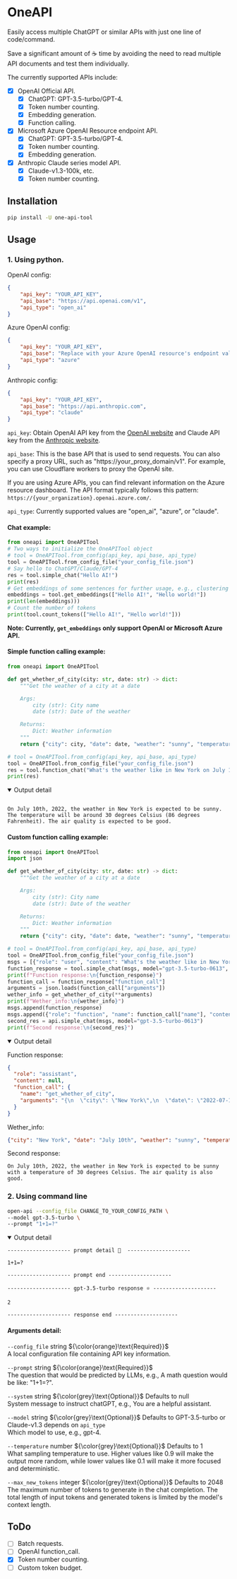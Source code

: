 # OneAPI
Easily access multiple ChatGPT or similar APIs with just one line of code/command.

Save a significant amount of ☕️ time by avoiding the need to read multiple API documents and test them individually.

The currently supported APIs include:
 - [x] OpenAI Official API.
    - [x] ChatGPT: GPT-3.5-turbo/GPT-4.
    - [x] Token number counting.
    - [x] Embedding generation.
    - [x] Function calling.
 - [x] Microsoft Azure OpenAI Resource endpoint API.
    - [x] ChatGPT: GPT-3.5-turbo/GPT-4.
    - [x] Token number counting.
    - [x] Embedding generation.
 - [x] Anthropic Claude series model API.
    - [x] Claude-v1.3-100k, etc.
    - [x] Token number counting.

## Installation
```sh
pip install -U one-api-tool
```

## Usage
### 1. Using python.

OpenAI config:
```json
{
    "api_key": "YOUR_API_KEY",
    "api_base": "https://api.openai.com/v1",
    "api_type": "open_ai"
}
```
Azure OpenAI config:
```json
{
    "api_key": "YOUR_API_KEY",
    "api_base": "Replace with your Azure OpenAI resource's endpoint value.",
    "api_type": "azure"
}
```
Anthropic config:
```json
{
    "api_key": "YOUR_API_KEY",
    "api_base": "https://api.anthropic.com",
    "api_type": "claude"
}
```
`api_key`: Obtain OpenAI API key from the [OpenAI website](https://platform.openai.com/account/api-keys) and Claude API key from the [Anthropic website](https://console.anthropic.com/account/keys).

`api_base`: This is the base API that is used to send requests. You can also specify a proxy URL, such as "https://your_proxy_domain/v1". For example, you can use Cloudflare workers to proxy the OpenAI site.

If you are using Azure APIs, you can find relevant information on the Azure resource dashboard. The API format typically follows this pattern: `https://{your_organization}.openai.azure.com/`.

`api_type`: Currently supported values are "open_ai", "azure", or "claude".

#### Chat example:
```python
from oneapi import OneAPITool
# Two ways to initialize the OneAPITool object  
# tool = OneAPITool.from_config(api_key, api_base, api_type)
tool = OneAPITool.from_config_file("your_config_file.json")
# Say hello to ChatGPT/Claude/GPT-4
res = tool.simple_chat("Hello AI!")
print(res)
# Get embeddings of some sentences for further usage, e.g., clustering
embeddings = tool.get_embeddings(["Hello AI!", "Hello world!"])
print(len(embeddings)))
# Count the number of tokens
print(tool.count_tokens(["Hello AI!", "Hello world!"]))
```
**Note: Currently, `get_embeddings` only support OpenAI or Microsoft Azure API.**
#### Simple function calling example:

```python
from oneapi import OneAPITool

def get_whether_of_city(city: str, date: str) -> dict:
    """Get the weather of a city at a date

    Args:
        city (str): City name
        date (str): Date of the weather

    Returns:
        Dict: Weather information
    """
    return {"city": city, "date": date, "weather": "sunny", "temperature": 30, "air_condition": "good"}

# tool = OneAPITool.from_config(api_key, api_base, api_type)
tool = OneAPITool.from_config_file("your_config_file.json")
res = tool.function_chat("What's the weather like in New York on July 10th?", functions=[get_whether_of_city])
print(res)
```

<details open> <summary>Output detail</summary>

```text

On July 10th, 2022, the weather in New York is expected to be sunny. The temperature will be around 30 degrees Celsius (86 degrees Fahrenheit). The air quality is expected to be good.
```

</details>

#### Custom function calling example:
```python
from oneapi import OneAPITool
import json

def get_whether_of_city(city: str, date: str) -> dict:
    """Get the weather of a city at a date

    Args:
        city (str): City name
        date (str): Date of the weather

    Returns:
        Dict: Weather information
    """
    return {"city": city, "date": date, "weather": "sunny", "temperature": 30, "air_condition": "good"}

# tool = OneAPITool.from_config(api_key, api_base, api_type)
tool = OneAPITool.from_config_file("your_config_file.json")
msgs = [{"role": "user", "content": "What's the weather like in New York on July 10th?"}]
function_response = tool.simple_chat(msgs, model="gpt-3.5-turbo-0613", functions=[get_whether_of_city])
print(f"Function response:\n{function_response}")
function_call = function_response["function_call"]
arguments = json.loads(function_call["arguments"])
wether_info = get_whether_of_city(**arguments)
print(f"Wether_info:\n{wether_info}")
msgs.append(function_response)
msgs.append({"role": "function", "name": function_call["name"], "content": json.dumps(wether_info)})
second_res = api.simple_chat(msgs, model="gpt-3.5-turbo-0613")
print(f"Second response:\n{second_res}")

```
<details open> <summary>Output detail</summary>

Function response:
```json
{
  "role": "assistant",
  "content": null,
  "function_call": {
    "name": "get_whether_of_city",
    "arguments": "{\n  \"city\": \"New York\",\n  \"date\": \"2022-07-10\"\n}"
  }
}
```
Wether_info: 
```json
{"city": "New York", "date": "July 10th", "weather": "sunny", "temperature": 30, "air_condition": "good"}
```

Second response:

```text
On July 10th, 2022, the weather in New York is expected to be sunny with a temperature of 30 degrees Celsius. The air quality is also good.
```
</details>


### 2. Using command line

```sh
open-api --config_file CHANGE_TO_YOUR_CONFIG_PATH \
--model gpt-3.5-turbo \
--prompt "1+1=?" 
```

<details open><summary>Output detail</summary>

```text
-------------------- prompt detail 🚀  --------------------

1+1=?

-------------------- prompt end --------------------

-------------------- gpt-3.5-turbo response ⭐️ --------------------

2

-------------------- response end --------------------
```

</details>

#### Arguments detail:

`--config_file` string ${\color{orange}\text{Required}}$ <br>A local configuration file containing API key information.

`--prompt` string ${\color{orange}\text{Required}}$ <br>
The question that would be predicted by LLMs, e.g., A math question would be like: "1+1=?".

`--system` string ${\color{grey}\text{Optional}}$  Defaults to null <br> System message to instruct chatGPT, e.g., You are a helpful assistant.

`--model` string ${\color{grey}\text{Optional}}$  Defaults to GPT-3.5-turbo or Claude-v1.3 depends on `api_type`<br> Which model to use, e.g., gpt-4.

`--temperature` number ${\color{grey}\text{Optional}}$ Defaults to 1 <br>What sampling temperature to use.  Higher values like 0.9 will make the output more random, while lower values like 0.1 will make it more focused and deterministic. 

`--max_new_tokens` integer ${\color{grey}\text{Optional}}$ Defaults to 2048 <br>
The maximum number of tokens to generate in the chat completion.
The total length of input tokens and generated tokens is limited by the model's context length.

## ToDo
- [ ] Batch requests.
- [ ] OpenAI function_call.
- [x] Token number counting.
- [ ] Custom token budget.